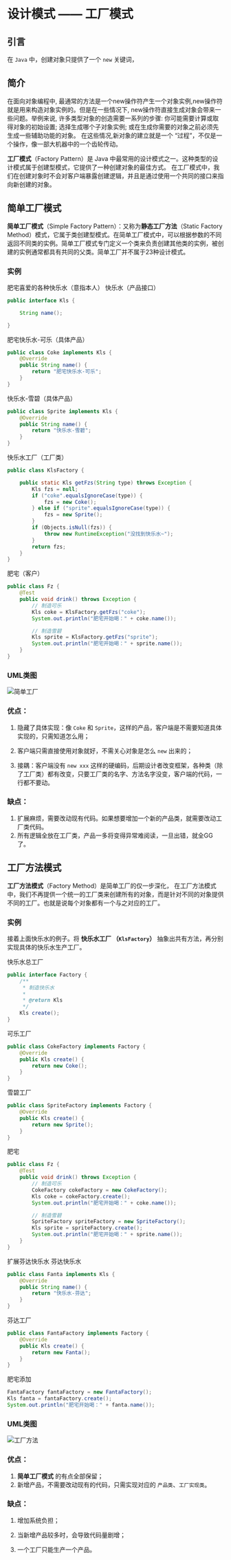 # 设计模式 —— 工厂模式

## 引言

在 `Java` 中，创建对象只提供了一个 `new` 关键词，

## 简介

在面向对象编程中, 最通常的方法是一个new操作符产生一个对象实例,new操作符就是用来构造对象实例的。但是在一些情况下, new操作符直接生成对象会带来一些问题。举例来说, 许多类型对象的创造需要一系列的步骤: 你可能需要计算或取得对象的初始设置; 选择生成哪个子对象实例; 或在生成你需要的对象之前必须先生成一些辅助功能的对象。 在这些情况,新对象的建立就是一个 “过程”，不仅是一个操作，像一部大机器中的一个齿轮传动。

**工厂模式**（Factory Pattern）是 Java 中最常用的设计模式之一。这种类型的设计模式属于创建型模式，它提供了一种创建对象的最佳方式。
在工厂模式中，我们在创建对象时不会对客户端暴露创建逻辑，并且是通过使用一个共同的接口来指向新创建的对象。

## 简单工厂模式

**简单工厂模式**（Simple Factory Pattern）：又称为**静态工厂方法**（Static Factory Method）模式，它属于类创建型模式。在简单工厂模式中，可以根据参数的不同返回不同类的实例。简单工厂模式专门定义一个类来负责创建其他类的实例，被创建的实例通常都具有共同的父类。简单工厂并不属于23种设计模式。

### 实例

肥宅喜爱的各种快乐水（意指本人）
快乐水（产品接口）

```java
public interface Kls {

    String name();

}
```

肥宅快乐水-可乐（具体产品）

```java
public class Coke implements Kls {
    @Override
    public String name() {
        return "肥宅快乐水-可乐";
    }
}
```

快乐水-雪碧（具体产品）

```java
public class Sprite implements Kls {
    @Override
    public String name() {
        return "快乐水-雪碧";
    }
}
```

快乐水工厂（工厂类）

```java
public class KlsFactory {

    public static Kls getFzs(String type) throws Exception {
        Kls fzs = null;
        if ("coke".equalsIgnoreCase(type)) {
            fzs = new Coke();
        } else if ("sprite".equalsIgnoreCase(type)) {
            fzs = new Sprite();
        }
        if (Objects.isNull(fzs)) {
            throw new RuntimeException("没找到快乐水~");
        }
        return fzs;
    }
}
```

肥宅（客户）

```java
public class Fz {
    @Test
    public void drink() throws Exception {
        // 制造可乐
        Kls coke = KlsFactory.getFzs("coke");
        System.out.println("肥宅开始喝：" + coke.name());

        // 制造雪碧
        Kls sprite = KlsFactory.getFzs("sprite");
        System.out.println("肥宅开始喝：" + sprite.name());
    }
}
```

### UML类图

![简单工厂](https://user-gold-cdn.xitu.io/2019/2/21/1690f980b482799e?w=872&h=316&f=png&s=8610)

### 优点：

1. 隐藏了具体实现：像 `Coke` 和 `Sprite`，这样的产品，客户端是不需要知道具体实现的，只需知道怎么用；

2. 客户端只需直接使用对象就好，不需关心对象是怎么 `new` 出来的；

3. 接耦：客户端没有 `new xxx` 这样的硬编码，后期设计者改变框架，各种类（除了工厂类）都有改变，只要工厂类的名字、方法名字没变，客户端的代码，一行都不要动。

### 缺点：

1. 扩展麻烦，需要改动现有代码。如果想要增加一个新的产品类，就需要改动工厂类代码。
2. 所有逻辑全放在工厂类，产品一多将变得异常难阅读，一旦出错，就全GG了。

## 工厂方法模式

**工厂方法模式**（Factory Method）是简单工厂的仅一步深化， 在工厂方法模式中，我们不再提供一个统一的工厂类来创建所有的对象，而是针对不同的对象提供不同的工厂。也就是说每个对象都有一个与之对应的工厂。

### 实例

接着上面快乐水的例子。将 **快乐水工厂 （`KlsFactory`）** 抽象出共有方法，再分别实现具体的快乐水生产工厂。

快乐水总工厂

```java
public interface Factory {
    /**
     * 制造快乐水
     *
     * @return Kls
     */
    Kls create();
}
```

可乐工厂

```java
public class CokeFactory implements Factory {
    @Override
    public Kls create() {
        return new Coke();
    }
}
```

雪碧工厂

```java
public class SpriteFactory implements Factory {
    @Override
    public Kls create() {
        return new Sprite();
    }
}
```

肥宅

```java
public class Fz {
    @Test
    public void drink() throws Exception {
        // 制造可乐
        CokeFactory cokeFactory = new CokeFactory();
        Kls coke = cokeFactory.create();
        System.out.println("肥宅开始喝：" + coke.name());

        // 制造雪碧
        SpriteFactory spriteFactory = new SpriteFactory();
        Kls sprite = spriteFactory.create();
        System.out.println("肥宅开始喝：" + sprite.name());
    }
}
```

扩展芬达快乐水
芬达快乐水

```java
public class Fanta implements Kls {
    @Override
    public String name() {
        return "快乐水-芬达";
    }
}
```

芬达工厂

```java
public class FantaFactory implements Factory {
    @Override
    public Kls create() {
        return new Fanta();
    }
}
```

肥宅添加

```java
FantaFactory fantaFactory = new FantaFactory();
Kls fanta = fantaFactory.create();
System.out.println("肥宅开始喝：" + fanta.name());
```

### UML类图

![工厂方法](https://user-gold-cdn.xitu.io/2019/2/21/1690fa01190b8d58?w=1229&h=368&f=png&s=12672)

### 优点：

1. **简单工厂模式** 的有点全部保留；
2. 新增产品，不需要改动现有的代码，只需实现对应的 `产品类`、`工厂实现类`。

### 缺点：

1. 增加系统负担；

2. 当新增产品较多时，会导致代码量剧增；

3. 一个工厂只能生产一个产品。